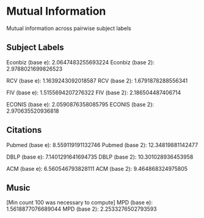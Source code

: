 # Mutual Information

Mutual information across pairwise subject labels

## Subject Labels

Econbiz (base e): 2.0647483255693224
Econbiz (base 2): 2.9788021699826523

RCV (base e): 1.1639243092018587
RCV (base 2): 1.6791878288556341 

FIV (base e): 1.5155694207276322
FIV (base 2): 2.186504487406714

ECONIS (base e): 2.0590876358085795
ECONIS (base 2): 2.970635520936818


## Citations

Pubmed (base e): 8.559119191132746
Pubmed (base 2): 12.34819881142477

DBLP (base e): 7.1401291641694735
DBLP (base 2): 10.301028936453958

ACM (base e): 6.560546793828111
ACM (base 2): 9.464868324975805

## Music

[Min count 100 was necessary to compute]
MPD (base e): 1.5618877076689044
MPD (base 2): 2.2533276502793593
